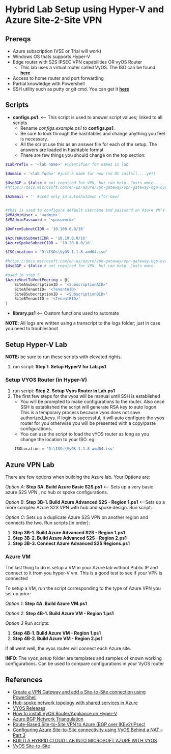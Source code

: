 # Hybrid Lab Setup using Hyper-V and Azure Site-2-Site VPN

## Prereqs

- Azure subscription (VSE or Trial will work)
- Windows OS thats supports Hyper-V
- Edge router with S2S IPSEC VPN capabilities OR vyOS Router
  - This lab uses a virtual router called VyOS. The ISO can be found [**here**](https://downloads.vyos.io/?dir=release/legacy/1.1.8/VyOS-1.1.8-amd64.iso)
- Access to home router and port forwarding
- Partial knowledge with Powershell
- SSH utility such as putty or git cmd. You can get it [**here**](https://git-scm.com/downloads)

## Scripts

- **configs.ps1**. <-- This script is used to answer script values; linked to all scripts
  - Rename _configs.example.ps1_ to **configs.ps1**.
  - Be sure to look through the hashtables and change anything you feel is necessary.
  - All the script use this as an answer file for each of the setup. The answers are loaded in hashtable format
  - There are few things you should change on the top section:

```powershell
$LabPrefix = '<lab name>' #identifier for names in lab

$domain = '<lab fqdn>' #just a name for now (no DC install....yet)

$UseBGP = $false # not required for VPN, but can help. Costs more.
#https://docs.microsoft.com/en-us/azure/vpn-gateway/vpn-gateway-bgp-overview

$AzEmail = '' #used only in autoshutdown (for now)


#this is used to configure default username and password on Azure VM's
$VMAdminUser = '<admin>'
$VMAdminPassword = '<password>'

$OnPremSubnetCIDR = '10.100.0.0/16'

$AzureHubSubnetCIDR = '10.10.0.0/16'
$AzureSpokeSubnetCIDR = '10.20.0.0/16'

$ISOLocation = 'D:\ISOs\VyOS-1.1.8-amd64.iso'

#https://docs.microsoft.com/en-us/azure/vpn-gateway/vpn-gateway-bgp-overview
$UseBGP = $false # not required for VPN, but can help. Costs more.

#used in step 5
$AzureVnetToVnetPeering = @{
    SiteASubscriptionID = '<SubscriptionAID>'
    SiteATenantID= '<TenantAID>'
    SiteBSubscriptionID = '<SubscriptionBID>'
    SiteBTenantID = '<TenantBID>'
}
```

- **library.ps1** <-- Custom functions used to automate

**NOTE**: All logs are written using a transcript to the logs folder; just in case you need to troubleshoot

## Setup Hyper-V Lab

**NOTE:** be sure to run these scripts with elevated rights.

1. run script: **Step 1. Setup HyperV for Lab.ps1**

### Setup VYOS Router (in Hyper-V)

1. run script: **Step 2. Setup Vyos Router in Lab.ps1**
2. The first few steps for the vyos will be manual until SSH is established
   - You will be prompted to make configurations to the router. Also once SSH is established the script will generate RSA key to auto logon.
   This is a temporary process because vyos does not save authorized_keys.  if login is successful, it will auto configure the vyos router for you otherwise you will be presented with a copy/paste configurations.
   - You can use the script to load the vYOS router as long as you change the location to your ISO. eg:

```powershell
	ISOLocation = 'D:\ISOs\VyOS-1.1.8-amd64.iso'
```

## Azure VPN Lab
There are few options when building the Azure lab. Your Options are:

  _Option A_: **Step 3A. Build Azure Basic S2S.ps1** <-- Sets up a very basic azure S2S VPN , no hub or spoke configurations.

  _Option B_: **Step 3B-1. Build Azure Advanced S2S - Region 1.ps1** <--Sets up a more complex Azure S2S VPN with hub and spoke design. Run script:

  _Option C_: Sets up a duplicate Azure S2S VPN on another region and connects the two. Run scripts [in order]:

1. **Step 3B-1. Build Azure Advanced S2S - Region 1.ps1**
2. **Step 3B-2. Build Azure Advanced S2S - Region 2.ps1**
3. **Step 3B-3. Connect Azure Advanced S2S Regions.ps1**

### Azure VM

The last thing to do is setup a VM in your Azure lab without Public IP and connect to it from you hyper-V vm. This is a good test to see if your VPN is connected

To setup a VM, run the script corresponding to the type of Azure VPN you set up prior:


  _Option 1_: **Step 4A. Build Azure VM.ps1**

  _Option 2_: **Step 4B-1. Build Azure VM - Region 1.ps1**

  _Option 3_ Run scripts:

1. **Step 4B-1. Build Azure VM - Region 1.ps1**
2. **Step 4B-2. Build Azure VM - Region 2.ps1**

If all went well, the vyos router will connect each Azure site.

**INFO**: The _vyos_setup_ folder are templates and samples of known working configurations. Can be used to compare configurations in your VyOS router

## References

- [Create a VPN Gateway and add a Site-to-Site connection using PowerShell](https://docs.microsoft.com/en-us/azure/vpn-gateway/scripts/vpn-gateway-sample-site-to-site-powershell)
- [Hub-spoke network topology with shared services in Azure](https://docs.microsoft.com/en-us/azure/architecture/reference-architectures/hybrid-networking/shared-services)
- [VYOS Releases](http://packages.vyos.net/iso/release/)
- [How to install VyOS Router/Appliance on Hyper-V](http://luisrato.azurewebsites.net/2014/06/17/)
- [Azure BGP Network Triangulation](https://azure-in-action.blog/2017/01/04/azure-bgp-network-triangulation-from-home/)
- [Route-Based Site-to-Site VPN to Azure (BGP over IKEv2/IPsec)](https://vyos.readthedocs.io/en/latest/appendix/examples/azure-vpn-bgp.html)
- [Configuring Azure Site-to-Site connectivity using VyOS Behind a NAT – Part 3](http://www.lewisroberts.com/2015/07/17/configuring-azure-site-to-site-connectivity-using-vyos-behind-a-nat-part-3/)
 - [BUILD A HYBRID CLOUD LAB INTO MICROSOFT AZURE WITH VYOS](https://bretty.me.uk/build-a-hybrid-cloud-lab-into-microsoft-azure-with-vyos/)
 - [VyOS Site-to-Site](https://vyos.readthedocs.io/en/latest/vpn/site2site_ipsec.html)
